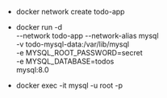 - docker network create todo-app

- docker run -d \
     --network todo-app --network-alias mysql \
     -v todo-mysql-data:/var/lib/mysql \
     -e MYSQL_ROOT_PASSWORD=secret \
     -e MYSQL_DATABASE=todos \
     mysql:8.0

- docker exec -it <mysql-container-id> mysql -u root -p